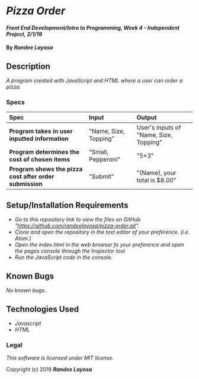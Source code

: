 # _Pizza Order_

#### _Front End Development/Intro to Programming, Week 4 - Independent Project, 2/1/19_

#### By _**Randee Layosa**_

## Description

_A program created with JavaScript and HTML where a user can order a pizza._

### Specs
| Spec | Input | Output |
| :-------------     | :------------- | :------------- |
| **Program takes in user inputted information** | "Name, Size, Topping" | User's inputs of "Name, Size, Topping" |
| **Program determines the cost of chosen items** | "Small, Pepperoni" | "5+3" |
| **Program shows the pizza cost after order submission**| "Submit" | "(Name), your total is $8.00" |

## Setup/Installation Requirements

* _Go to this repository link to view the files on GitHub "https://github.com/randeelayosa/pizza-order.git"._
* _Clone and open the repository in the text editor of your preference. (i.e. Atom.)_
* _Open the index.html in the web browser fo your preference and open the pages console through the Inspector tool_
* _Run the JavaScript code in the console._

## Known Bugs

_No known bugs._

## Technologies Used

* _Javascript_
* _HTML_

### Legal

*This software is licensed under MIT license.*

Copyright (c) 2019 **_Randee Layosa_**
